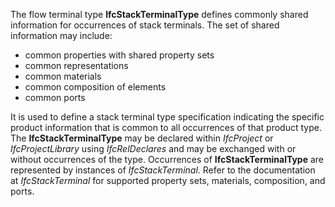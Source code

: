 ﻿The flow terminal type **IfcStackTerminalType** defines commonly shared information for occurrences of stack terminals. The set of shared information may include:

* common properties with shared property sets
* common representations
* common materials
* common composition of elements
* common ports

It is used to define a stack terminal type specification indicating the specific product information that is common to all occurrences of that product type. The **IfcStackTerminalType** may be declared within _IfcProject_ or _IfcProjectLibrary_ using _IfcRelDeclares_ and may be exchanged with or without occurrences of the type. Occurrences of **IfcStackTerminalType** are represented by instances of _IfcStackTerminal_. Refer to the documentation at _IfcStackTerminal_ for supported property sets, materials, composition, and ports.
